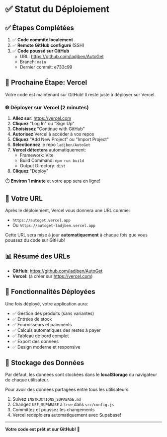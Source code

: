 # ✅ Statut du Déploiement

## ✅ Étapes Complétées

1. ✅ **Code commité localement**
2. ✅ **Remote GitHub configuré** (SSH)
3. ✅ **Code poussé sur GitHub** 
   - URL: https://github.com/ladjben/AutoGet
   - Branch: `main`
   - Dernier commit: e733c99

## 🎯 Prochaine Étape: Vercel

Votre code est maintenant sur GitHub! Il reste juste à déployer sur Vercel.

### 🌐 Déployer sur Vercel (2 minutes)

1. **Allez sur**: https://vercel.com
2. **Cliquez** "Log In" ou "Sign Up"
3. **Choisissez** "Continue with GitHub"
4. **Autorisez** Vercel à accéder à vos repos
5. **Cliquez** "Add New Project" ou "Import Project"
6. **Sélectionnez** le repo `ladjben/AutoGet`
7. **Vercel détectera** automatiquement:
   - Framework: Vite
   - Build Command: `npm run build`
   - Output Directory: `dist`
8. **Cliquez** "Deploy"

⏱️ **Environ 1 minute** et votre app sera en ligne!

## 🔗 Votre URL

Après le déploiement, Vercel vous donnera une URL comme:
- `https://autoget.vercel.app`
- Ou `https://autoget-ladjben.vercel.app`

Cette URL sera mise à jour **automatiquement** à chaque fois que vous poussez du code sur GitHub!

## 📊 Résumé des URLs

- **GitHub**: https://github.com/ladjben/AutoGet
- **Vercel**: (à créer sur https://vercel.com)

## 🎉 Fonctionnalités Déployées

Une fois déployé, votre application aura:
- ✅ Gestion des produits (sans variantes)
- ✅ Entrées de stock
- ✅ Fournisseurs et paiements
- ✅ Calculs automatiques des restes à payer
- ✅ Tableau de bord complet
- ✅ Export des données
- ✅ Design moderne et responsive

## 💾 Stockage des Données

Par défaut, les données sont stockées dans le **localStorage** du navigateur de chaque utilisateur.

Pour avoir des données partagées entre tous les utilisateurs:
1. Suivez `INSTRUCTIONS_SUPABASE.md`
2. Changez `USE_SUPABASE` à `true` dans `src/config.js`
3. Committez et poussez les changements
4. Vercel redéploiera automatiquement avec Supabase!

---

**Votre code est prêt et sur GitHub! 🚀**

